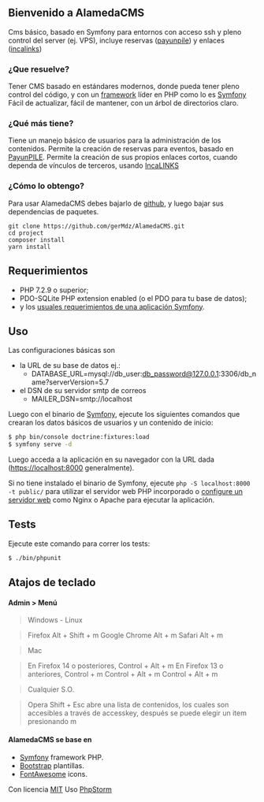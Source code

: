 ## Bienvenido a AlamedaCMS

Cms básico, basado en Symfony para entornos con acceso ssh y pleno control del server (ej. VPS), incluye reservas ([payunpile][6]) y enlaces ([incalinks][7])


### ¿Que resuelve?
Tener CMS basado en estándares modernos, donde pueda tener pleno control del código, y con un [framework][1] líder en PHP como lo es [Symfony][1]
Fácil de actualizar, fácil de mantener, con un árbol de directorios claro.

### ¿Qué más tiene?

Tiene un manejo básico de usuarios para la administración de los contenidos.
Permite la creación de reservas para eventos, basado en [PayunPILE][6].
Permite la creación de sus propios enlaces cortos, cuando dependa de vínculos de terceros, usando [IncaLINKS][7]

### ¿Cómo lo obtengo?

Para usar AlamedaCMS debes bajarlo de [github][8], y luego bajar sus dependencias de paquetes. 

```
git clone https://github.com/gerMdz/AlamedaCMS.git
cd project
composer install
yarn install 
```


Requerimientos
------------

* PHP 7.2.9 o superior;
* PDO-SQLite PHP extension enabled (o el PDO para tu base de datos);
* y los [usuales requerimientos de una aplicación Symfony][2].

Uso
-----

Las configuraciones básicas son 
* la URL de su base de datos ej.:
   * DATABASE_URL=mysql://db_user:db_password@127.0.0.1:3306/db_name?serverVersion=5.7 
* el DSN de su servidor smtp de correos
  * MAILER_DSN=smtp://localhost
     
Luego con el binario de [Symfony][4], ejecute los siguientes comandos que crearan los datos básicos de usuarios y un contenido de inicio:

```bash
$ php bin/console doctrine:fixtures:load
$ symfony serve -d
```

Luego acceda a la aplicación en su navegador con la URL dada (<https://localhost:8000> generalmente).

Si no tiene instalado el binario de Symfony, ejecute `php -S localhost:8000 -t public/`
para utilizar el servidor web PHP incorporado o [configure un servidor web][3] como Nginx o
Apache para ejecutar la aplicación.

Tests
-----

Ejecute este comando para correr los tests:

```bash
$ ./bin/phpunit
```


## Atajos de teclado

#### Admin > Menú
> Windows - Linux


>Firefox 	Alt + Shift + m
Google Chrome 	Alt + m
Safari 	Alt + m


> Mac

>En Firefox 14 o posteriores, Control + Alt + m
En Firefox 13 o anteriores, Control + m
Control + Alt + m
Control + Alt + m

> Cualquier S.O.

>Opera 	Shift + Esc abre una lista de contenidos, los cuales son accesibles a través de accesskey, después se puede elegir un item presionando m


#### AlamedaCMS se base en
- [Symfony][1] framework PHP.
- [Bootstrap](https://getbootstrap.com/) plantillas.
- [FontAwesome](https://fortawesome.github.io/Font-Awesome/) icons.

Con licencia [MIT](https://github.com/gerMdz/AlamedaCMS/blob/AlamedaCMS/LICENSE)
Uso [PhpStorm][5] 


[1]: https://symfony.com
[2]: https://symfony.com/doc/current/reference/requirements.html
[3]: https://symfony.com/doc/current/cookbook/configuration/web_server_configuration.html
[4]: https://symfony.com/download
[5]: https://jb.gg/OpenSource.
[6]: https://github.com/gerMdz/payunpile
[7]: https://germdz.github.io/incalinks/
[8]: https://github.com/gerMdz/AlamedaCMS.git
